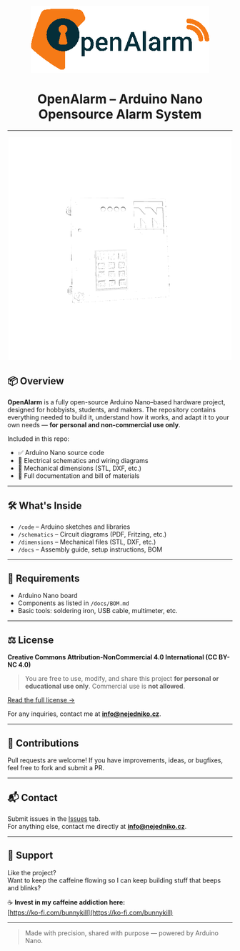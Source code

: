 <p align="center">
  <img src="logo.png" alt="OpenAlarm Logo" width="400">
</p>

<h1 align="center">OpenAlarm – Arduino Nano Opensource Alarm System</h1>

---
<p align="center">
  <img src="docs/img/NN_SimpleSecuritySystem.gif" alt="OpenAlarm Preview" width="500">
</p>

## 📦 Overview

**OpenAlarm** is a fully open-source Arduino Nano–based hardware project, designed for hobbyists, students, and makers. The repository contains everything needed to build it, understand how it works, and adapt it to your own needs — **for personal and non-commercial use only**.

Included in this repo:

- ✅ Arduino Nano source code  
- 🔌 Electrical schematics and wiring diagrams  
- 📐 Mechanical dimensions (STL, DXF, etc.)  
- 📄 Full documentation and bill of materials  

---

## 🛠 What's Inside

- `/code` – Arduino sketches and libraries  
- `/schematics` – Circuit diagrams (PDF, Fritzing, etc.)  
- `/dimensions` – Mechanical files (STL, DXF, etc.)  
- `/docs` – Assembly guide, setup instructions, BOM  

---

## 🔧 Requirements

- Arduino Nano board  
- Components as listed in `/docs/BOM.md`  
- Basic tools: soldering iron, USB cable, multimeter, etc.

---

## ⚖️ License

**Creative Commons Attribution-NonCommercial 4.0 International (CC BY-NC 4.0)**

> You are free to use, modify, and share this project **for personal or educational use only**. Commercial use is **not allowed**.

[Read the full license →](https://creativecommons.org/licenses/by-nc/4.0/)

For any inquiries, contact me at **info@nejedniko.cz**.

---

## 🤝 Contributions

Pull requests are welcome! If you have improvements, ideas, or bugfixes, feel free to fork and submit a PR.

---

## 📬 Contact

Submit issues in the [Issues](../../issues) tab.  
For anything else, contact me directly at **info@nejedniko.cz**.

---

## 💸 Support

Like the project?  
Want to keep the caffeine flowing so I can keep building stuff that beeps and blinks?

☕ **Invest in my caffeine addiction here:**  
[https://ko-fi.com/bunnykill](https://ko-fi.com/bunnykill)

---

> Made with precision, shared with purpose — powered by Arduino Nano.

